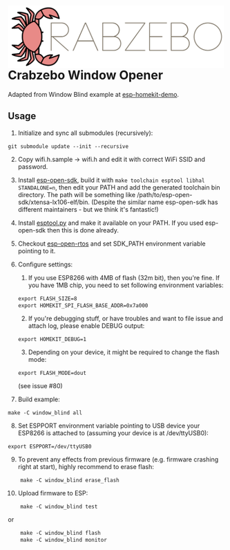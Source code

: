 <p align="left" width="100%">
<img align="left" width="500" src="https://github.com/patripfr/crabzebo/blob/master/img/crabzebo.png">
</p>
<br/><br/>



# Crabzebo Window Opener
Adapted from Window Blind example at [esp-homekit-demo](https://github.com/maximkulkin/esp-homekit).

## Usage

1. Initialize and sync all submodules (recursively):
```shell
git submodule update --init --recursive
```
2. Copy wifi.h.sample -> wifi.h and edit it with correct WiFi SSID and password.
3. Install [esp-open-sdk](https://github.com/pfalcon/esp-open-sdk), build it with `make toolchain esptool libhal STANDALONE=n`, then edit your PATH and add the generated toolchain bin directory. The path will be something like /path/to/esp-open-sdk/xtensa-lx106-elf/bin. (Despite the similar name esp-open-sdk has different maintainers - but we think it's fantastic!)

4. Install [esptool.py](https://github.com/themadinventor/esptool) and make it available on your PATH. If you used esp-open-sdk then this is done already.
5. Checkout [esp-open-rtos](https://github.com/SuperHouse/esp-open-rtos) and set SDK_PATH environment variable pointing to it.
6. Configure settings:
    1. If you use ESP8266 with 4MB of flash (32m bit), then you're fine. If you have
1MB chip, you need to set following environment variables:
    ```shell
    export FLASH_SIZE=8
    export HOMEKIT_SPI_FLASH_BASE_ADDR=0x7a000
    ```
    2. If you're debugging stuff, or have troubles and want to file issue and attach log, please enable DEBUG output:
    ```shell
    export HOMEKIT_DEBUG=1
    ```
    3. Depending on your device, it might be required to change the flash mode:
    ```shell
    export FLASH_MODE=dout
    ```
    (see issue #80)
7. Build example:
```shell
make -C window_blind all
```
8. Set ESPPORT environment variable pointing to USB device your ESP8266 is attached
   to (assuming your device is at /dev/ttyUSB0):
```shell
export ESPPORT=/dev/ttyUSB0
```
9. To prevent any effects from previous firmware (e.g. firmware crashing right at
   start), highly recommend to erase flash:
```shell
    make -C window_blind erase_flash
```
10. Upload firmware to ESP:
```shell
    make -C window_blind test
```
  or
```shell
    make -C window_blind flash
    make -C window_blind monitor
```

